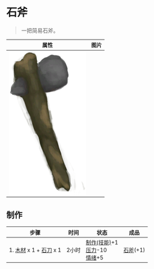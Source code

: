# 石斧  
> 一把简易石斧。  
  
  属性  |   图片   
 ----  |  ----:   
   |  ![](Sprite/StoneAxe.png)   
  
## 制作  
步骤  |  时间  |  状态  |  成品  
----  |  ----  |  ----  |  ----  
1. [木材](Wood.md) x 1 + [石刀](StoneSharpened.md) x 1  |  2小时  |  [制作(技能)](Skill_Crafting.md)+1<br>[压力](Stress.md)-10<br>[情绪](Morale.md)+5  |  [石斧](StoneAxe.md)(+1)  

